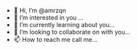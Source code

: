 - 👋 Hi, I’m @amrzqn
- 👀 I’m interested in you ...
- 🌱 I’m currently learning about you...
- 💞️ I’m looking to collaborate on with you...
- 📫 How to reach me call me...

<!---
amrzqn/amrzqn is a ✨ special ✨ repository because its `README.md` (this file) appears on your GitHub profile.
You can click the Preview link to take a look at your changes.
--->
